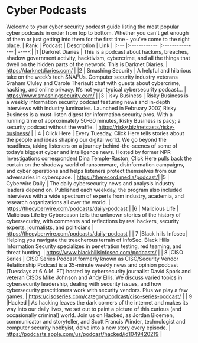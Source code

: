 # Cyber Podcasts
Welcome to your cyber security podcast guide listing the most popular cyber podcasts in order from top to bottom. Whether you can't get enough of them or just getting into them for the first time - you've come to the right place.
| Rank | Podcast       | Description     | Link |
|:--- |:------------ |:---------------:| -----:|
|1 |Darknet Diaries    | This is a podcast about hackers, breaches, shadow government activity, hacktivism, cybercrime, and all the things that dwell on the hidden parts of the network. This is Darknet Diaries. | https://darknetdiaries.com/ |
|2 | Smashing Security     | A helpful and hilarious take on the week’s tech SNAFUs. Computer security industry veterans Graham Cluley and Carole Theriault chat with guests about cybercrime, hacking, and online privacy. It’s not your typical cybersecurity podcast…        |   https://www.smashingsecurity.com/ |
|3 | isky Business | Risky Business is a weekly information security podcast featuring news and in-depth interviews with industry luminaries. Launched in February 2007, Risky Business is a must-listen digest for information security pros. With a running time of approximately 50-60 minutes, Risky Business is pacy; a security podcast without the waffle.        |    https://risky.biz/netcasts/risky-business/ |
| 4 | Click Here | Every Tuesday, Click Here tells stories about the people and ideas shaping our digital world. We go beyond the headlines, taking listeners on a journey behind-the-scenes of some of today’s biggest cyber and intelligence news. Hosted by former NPR Investigations correspondent Dina Temple-Raston, Click Here pulls back the curtain on the shadowy world of ransomware, disinformation campaigns, and cyber operations and helps listeners protect themselves from our adversaries in cyberspace.      |    https://therecord.media/podcast/|
|5 | Cyberwire Daily | The daily cybersecurity news and analysis industry leaders depend on. Published each weekday, the program also included interviews with a wide spectrum of experts from industry, academia, and research organizations all over the world.   |   https://thecyberwire.com/podcasts/daily-podcast |
|6 | Malicious Life | Malicious Life by Cybereason tells the unknown stories of the history of cybersecurity, with comments and reflections by real hackers, security experts, journalists, and politicians  |   https://thecyberwire.com/podcasts/daily-podcast |
| 7 |Black hills Infosec| Helping you navigate the treacherous terrain of InfoSec. Black Hills Information Security specializes in penetration testing, red teaming, and threat hunting.  |   https://www.blackhillsinfosec.com/podcasts/ |
| 8 |CISO Series | CISO Series Podcast formerly known as CISO/Security Vendor Relationship Podcast is a 35-minute weekly news and opinion podcast (Tuesdays at 6 A.M. ET) hosted by cybersecurity journalist David Spark and veteran CISOs Mike Johnson and Andy Ellis. We discuss varied topics in cybersecurity leadership, dealing with security issues, and how cybersecurity practitioners work with security vendors. Plus we play a few games.  |   https://cisoseries.com/category/podcast/ciso-series-podcast/ |
| 9 |Hacked | As hacking leaves the dark corners of the internet and makes its way into our daily lives, we set out to paint a picture of this curious (and occasionally criminal) world. Join us on Hacked, as Jordan Bloemen, communicator and storyteller, and Scott Francis Winder, technologist and computer security hobbyist, delve into a new story every episode.  |   https://podcasts.apple.com/us/podcast/hacked/id1049420219 |
